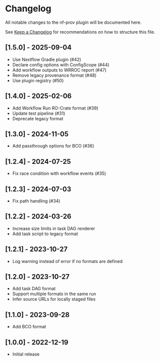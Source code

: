 # Changelog

All notable changes to the nf-prov plugin will be documented here.

See [Keep a Changelog](http://keepachangelog.com/) for recommendations on how to structure this file.

## [1.5.0] - 2025-09-04

- Use Nextflow Gradle plugin (#42)
- Declare config options with ConfigScope (#44)
- Add workflow outputs to WRROC report (#47)
- Remove legacy provenance format (#48)
- Use plugin registry (#50)

## [1.4.0] - 2025-02-06

- Add Workflow Run RO-Crate format (#39)
- Update test pipeline (#31)
- Deprecate legacy format

## [1.3.0] - 2024-11-05

- Add passthrough options for BCO (#36)

## [1.2.4] - 2024-07-25

- Fix race condition with workflow events (#35)

## [1.2.3] - 2024-07-03

- Fix path handling (#34)

## [1.2.2] - 2024-03-26

- Increase size limits in task DAG renderer
- Add task script to legacy format

## [1.2.1] - 2023-10-27

- Log warning instead of error if no formats are defined

## [1.2.0] - 2023-10-27

- Add task DAG format
- Support multiple formats in the same run
- Infer source URLs for locally staged files

## [1.1.0] - 2023-09-28

- Add BCO format

## [1.0.0] - 2022-12-19

- Initial release
